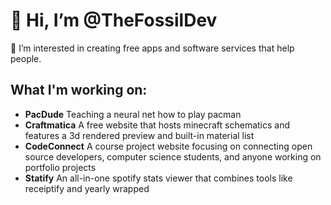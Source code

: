 # 👋 Hi, I’m @TheFossilDev
👀 I’m interested in creating free apps and software services that help people.
## What I'm working on:
- **PacDude** Teaching a neural net how to play pacman
- **Craftmatica** A free website that hosts minecraft schematics and features a 3d rendered preview and built-in material list
- **CodeConnect** A course project website focusing on connecting open source developers, computer science students, and anyone working on portfolio projects
- **Statify** An all-in-one spotify stats viewer that combines tools like receiptify and yearly wrapped

<!---
TheFossilDev/TheFossilDev is a ✨ special ✨ repository because its `README.md` (this file) appears on your GitHub profile.
You can click the Preview link to take a look at your changes.
--->
